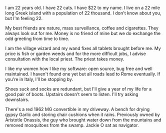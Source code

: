 I am 22 years old. I have 22 cats. I have $22 to my name. I live on a 22 mile long Greek island with a population of 22 thousand. I don't know about you, but I'm feeling 22.

My best friends are nature, mass surveillance, coffee and cigarettes. They
always look out for me. Money is no friend of mine but we do exchange the odd greeting from time to time.

I am the village wizard and my wand fixes all tablets brought before me.
My price is fish or garden weeds and for the more difficult jobs, I advise consultation with the local priest. The priest takes money.

I like my women how I like my software: open source, bug free and well maintained. I haven't found one yet but all roads lead to Rome eventually. If you're in Italy, I'll be stopping by.

Shoes suck and socks are redundant, but I'll give a year of my life for a good pair of boots. Upstairs doesn't seem to listen. I'll try asking downstairs.

There's a red 1962 MG convertible in my driveway. A bench for drying gypsy Garlic and storing chair cushions when it rains. Previously owned by Aristotle Onassis, the guy who brought water down from the mountains and removed mosquitoes from the swamp. Jackie O sat as navigator.
